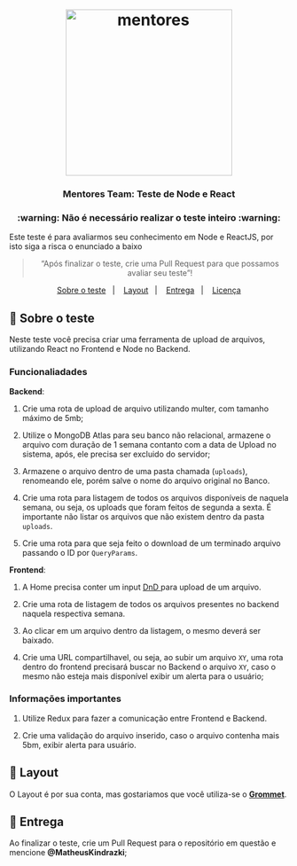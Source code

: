<h1 align="center">
  <img alt="mentores" title="mentores" src="https://d26lpennugtm8s.cloudfront.net/partners/nube_logos/logo-mentores-transparente.png" width="300px" />
</h1>

<h3 align="center">
  Mentores Team: Teste de Node e React
</h3>

<h3 align="center">
  :warning: Não é necessário realizar o teste inteiro :warning:
</h3>

<p>Este teste é para avaliarmos seu conhecimento em Node e ReactJS, por isto siga a risca o enunciado a baixo</p>

<blockquote align="center">“Após finalizar o teste, crie uma Pull Request para que possamos avaliar seu teste”!</blockquote>

<p align="center">
  <a href="#rocket-sobre-o-desafio">Sobre o teste</a>&nbsp;&nbsp;&nbsp;|&nbsp;&nbsp;&nbsp;
  <a href="#layout">Layout</a>&nbsp;&nbsp;&nbsp;|&nbsp;&nbsp;&nbsp;
  <a href="#-entrega">Entrega</a>&nbsp;&nbsp;&nbsp;|&nbsp;&nbsp;&nbsp;
  <a href="#memo-licença">Licença</a>
</p>

## 🚀 Sobre o teste

Neste teste você precisa criar uma ferramenta de upload de arquivos, utilizando React no Frontend e Node no Backend.

### Funcionaliadades

**Backend**:

1. Crie uma rota de upload de arquivo utilizando multer, com tamanho máximo de 5mb;

2. Utilize o MongoDB Atlas para seu banco não relacional, armazene o arquivo com duração de 1 semana contanto com a data de Upload no sistema, após, ele precisa ser excluido do servidor;

3. Armazene o arquivo dentro de uma pasta chamada (`uploads`), renomeando ele, porém salve o nome do arquivo original no Banco.

4. Crie uma rota para listagem de todos os arquivos disponíveis de naquela semana, ou seja, os uploads que foram feitos de segunda a sexta. É importante não listar os arquivos que não existem dentro da pasta `uploads`.

5. Crie uma rota para que seja feito o download de um terminado arquivo passando o ID por `QueryParams`.

**Frontend**:

1. A Home precisa conter um input <a href="https://github.com/react-dnd/react-dnd"> DnD </a> para upload de um arquivo.

2. Crie uma rota de listagem de todos os arquivos presentes no backend naquela respectiva semana.

3. Ao clicar em um arquivo dentro da listagem, o mesmo deverá ser baixado.

4. Crie uma URL compartilhavel, ou seja, ao subir um arquivo `XY`, uma rota dentro do frontend precisará buscar no Backend o arquivo `XY`, caso o mesmo não esteja mais disponível exibir um alerta para o usuário;

### Informações importantes

1. Utilize Redux para fazer a comunicação entre Frontend e Backend.

2. Crie uma validação do arquivo inserido, caso o arquivo contenha mais 5bm, exibir alerta para usuário.

## 🎨 Layout

O Layout é por sua conta, mas gostariamos que você utiliza-se o <a href="https://v2.grommet.io/" >**Grommet**</a>.

## 📅 Entrega

Ao finalizar o teste, crie um Pull Request para o repositório em questão e mencione **@MatheusKindrazki**;
